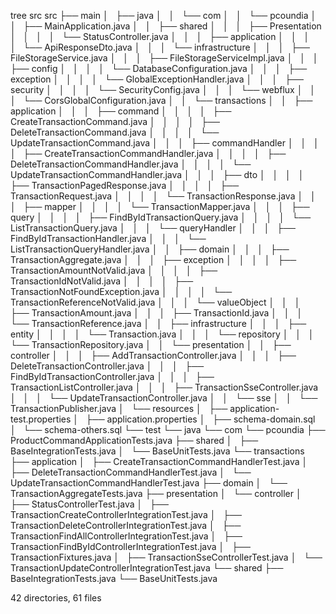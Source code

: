 tree src
src
├── main
│   ├── java
│   │   └── com
│   │       └── pcoundia
│   │           ├── MainApplication.java
│   │           ├── shared
│   │           │   ├── Presentation
│   │           │   │   └── StatusController.java
│   │           │   ├── application
│   │           │   │   └── ApiResponseDto.java
│   │           │   └── infrastructure
│   │           │       ├── FileStorageService.java
│   │           │       ├── FileStorageServiceImpl.java
│   │           │       ├── config
│   │           │       │   └── DatabaseConfiguration.java
│   │           │       ├── exception
│   │           │       │   └── GlobalExceptionHandler.java
│   │           │       ├── security
│   │           │       │   └── SecurityConfig.java
│   │           │       └── webflux
│   │           │           └── CorsGlobalConfiguration.java
│   │           └── transactions
│   │               ├── application
│   │               │   ├── command
│   │               │   │   ├── CreateTransactionCommand.java
│   │               │   │   ├── DeleteTransactionCommand.java
│   │               │   │   └── UpdateTransactionCommand.java
│   │               │   ├── commandHandler
│   │               │   │   ├── CreateTransactionCommandHandler.java
│   │               │   │   ├── DeleteTransactionCommandHandler.java
│   │               │   │   └── UpdateTransactionCommandHandler.java
│   │               │   ├── dto
│   │               │   │   ├── TransactionPagedResponse.java
│   │               │   │   ├── TransactionRequest.java
│   │               │   │   └── TransactionResponse.java
│   │               │   ├── mapper
│   │               │   │   └── TransactionMapper.java
│   │               │   ├── query
│   │               │   │   ├── FindByIdTransactionQuery.java
│   │               │   │   └── ListTransactionQuery.java
│   │               │   └── queryHandler
│   │               │       ├── FindByIdTransactionHandler.java
│   │               │       └── ListTransactionQueryHandler.java
│   │               ├── domain
│   │               │   ├── TransactionAggregate.java
│   │               │   ├── exception
│   │               │   │   ├── TransactionAmountNotValid.java
│   │               │   │   ├── TransactionIdNotValid.java
│   │               │   │   ├── TransactionNotFoundException.java
│   │               │   │   └── TransactionReferenceNotValid.java
│   │               │   └── valueObject
│   │               │       ├── TransactionAmount.java
│   │               │       ├── TransactionId.java
│   │               │       └── TransactionReference.java
│   │               ├── infrastructure
│   │               │   ├── entity
│   │               │   │   └── Transaction.java
│   │               │   └── repository
│   │               │       └── TransactionRepository.java
│   │               └── presentation
│   │                   ├── controller
│   │                   │   ├── AddTransactionController.java
│   │                   │   ├── DeleteTransactionController.java
│   │                   │   ├── FindByIdTransactionController.java
│   │                   │   ├── TransactionListController.java
│   │                   │   ├── TransactionSseController.java
│   │                   │   └── UpdateTransactionController.java
│   │                   └── sse
│   │                       └── TransactionPublisher.java
│   └── resources
│       ├── application-test.properties
│       ├── application.properties
│       ├── schema-domain.sql
│       └── schema-others.sql
└── test
└── java
└── com
└── pcoundia
├── ProductCommandApplicationTests.java
├── shared
│   ├── BaseIntegrationTests.java
│   └── BaseUnitTests.java
└── transactions
├── application
│   ├── CreateTransactionCommandHandlerTest.java
│   ├── DeleteTransactionCommandHandlerTest.java
│   └── UpdateTransactionCommandHandlerTest.java
├── domain
│   └── TransactionAggregateTests.java
├── presentation
│   └── controller
│       ├── StatusControllerTest.java
│       ├── TransactionCreateControllerIntegrationTest.java
│       ├── TransactionDeleteControllerIntegrationTest.java
│       ├── TransactionFindAllControllerIntegrationTest.java
│       ├── TransactionFindByIdControllerIntegrationTest.java
│       ├── TransactionFixtures.java
│       ├── TransactionSseControllerTest.java
│       └── TransactionUpdateControllerIntegrationTest.java
└── shared
├── BaseIntegrationTests.java
└── BaseUnitTests.java

42 directories, 61 files
